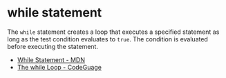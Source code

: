 # while statement

The `while` statement creates a loop that executes a specified statement as long as the test condition evaluates to `true`. The condition is evaluated before executing the statement. 

- [While Statement - MDN](https://developer.mozilla.org/en-US/docs/Web/JavaScript/Reference/Statements/while)
- [The while Loop - CodeGuage](https://www.codeguage.com/courses/js/loops-while-loop)

